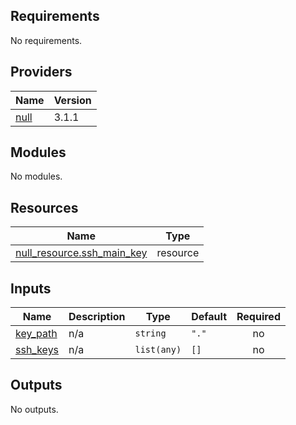## Requirements

No requirements.

## Providers

| Name | Version |
|------|---------|
| <a name="provider_null"></a> [null](#provider\_null) | 3.1.1 |

## Modules

No modules.

## Resources

| Name | Type |
|------|------|
| [null_resource.ssh_main_key](https://registry.terraform.io/providers/hashicorp/null/latest/docs/resources/resource) | resource |

## Inputs

| Name | Description | Type | Default | Required |
|------|-------------|------|---------|:--------:|
| <a name="input_key_path"></a> [key\_path](#input\_key\_path) | n/a | `string` | `"."` | no |
| <a name="input_ssh_keys"></a> [ssh\_keys](#input\_ssh\_keys) | n/a | `list(any)` | `[]` | no |

## Outputs

No outputs.
